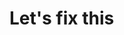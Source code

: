 <div class="img-contain" style="background-image:url('/images/execution.png');"></div>
<h1 class="highlight">Let's fix this</h1>